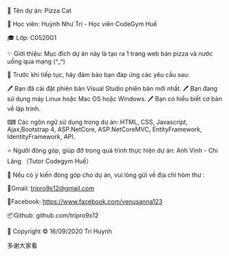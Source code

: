 🚀 Tên dự án: Pizza Cat

👤 Học viên: Huỳnh Như Trí - Học viên CodeGym Huế

🎓 Lớp: C0520G1

✨ Giới thiệu: Mục đích dự án này là tạo ra 1 trang web bán pizza và nước uống qua mạng (^_^)

🤝 Trước khi tiếp tục, hãy đảm bảo bạn đáp ứng các yêu cầu sau:

🖊 Bạn đã cài đặt phiên bản Visual Studio phiên bản mới nhất. 🖊 Bạn đang sử dụng máy Linux hoặc Mac OS hoặc Windows. 🖊 Bạn có hiểu biết cơ bản về lập trình.

⌨ Các ngôn ngữ sử dụng trong dự án: HTML, CSS, Javascript, Ajax,Bootstrap 4, ASP.NetCore, ASP.NetCoreMVC, EntityFramework, IdentityFramework, API.

⭐️ Người đóng góp, giúp đỡ trong quá trình thực hiện dự án: Anh Vinh - Chi Lăng （Tutor Codegym Huế）

👨 Nếu có ý kiến đóng góp cho dự án, vui lòng gửi về địa chỉ hòm thư :

📮Gmail: tripro9x12@gmail.com

📘Facebook: https://www.facebook.com/venusanna123

📦Github: github.com/tripro9x12

📝 Copyright © 16/09/2020 Tri Huynh

多谢大家看

